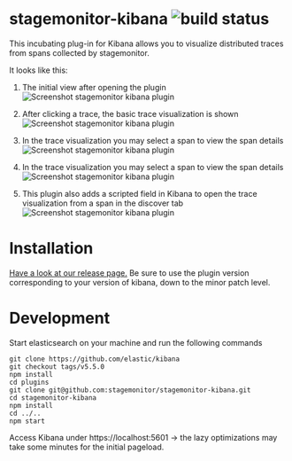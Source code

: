 # stagemonitor-kibana ![build status](https://travis-ci.org/stagemonitor/stagemonitor-kibana.svg?branch=master)

This incubating plug-in for Kibana allows you to visualize distributed traces from spans collected by stagemonitor.

It looks like this:

1. The initial view after opening the plugin  
![Screenshot stagemonitor kibana plugin](https://user-images.githubusercontent.com/4292951/28964437-0c7c2538-790d-11e7-9bb0-eaf7e106a32b.png)

2. After clicking a trace, the basic trace visualization is shown
![Screenshot stagemonitor kibana plugin](https://user-images.githubusercontent.com/4292951/28964436-0c7be49c-790d-11e7-8c22-12cf6cae57ba.png)

3. In the trace visualization you may select a span to view the span details
![Screenshot stagemonitor kibana plugin](https://user-images.githubusercontent.com/4292951/28964439-0c7ff0dc-790d-11e7-943b-3456b469819b.png)

4. In the trace visualization you may select a span to view the span details
![Screenshot stagemonitor kibana plugin](https://user-images.githubusercontent.com/4292951/28964438-0c7f4f4c-790d-11e7-8f9f-795ec1689e3f.png)

5. This plugin also adds a scripted field in Kibana to open the trace visualization from a span in the discover tab
![Screenshot stagemonitor kibana plugin](https://user-images.githubusercontent.com/4292951/28964440-0c8503c4-790d-11e7-8d5a-a759ece14e71.png)


# Installation

[Have a look at our release page.](https://github.com/stagemonitor/stagemonitor-kibana/releases) Be sure to use the plugin version corresponding to your version of kibana, down to the minor patch level.


# Development

Start elasticsearch on your machine and run the following commands

    git clone https://github.com/elastic/kibana
    git checkout tags/v5.5.0
    npm install
    cd plugins
    git clone git@github.com:stagemonitor/stagemonitor-kibana.git
    cd stagemonitor-kibana
    npm install
    cd ../..
    npm start

Access Kibana under https://localhost:5601 -> the lazy optimizations may take some minutes for the initial pageload.
